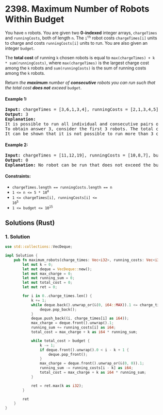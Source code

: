 # 2398. Maximum Number of Robots Within Budget
You have `n` robots. You are given two **0-indexed** integer arrays, `chargeTimes` and `runningCosts`, both of length `n`. The <code>i<sup>th</sup></code> robot costs `chargeTimes[i]` units to charge and costs `runningCosts[i]` units to run. You are also given an integer `budget`.

The **total cost** of running `k` chosen robots is equal to `max(chargeTimes) + k * sum(runningCosts)`, where `max(chargeTimes)` is the largest charge cost among the `k` robots and `sum(runningCosts)` is the sum of running costs among the `k` robots.

Return *the **maximum** number of **consecutive** robots you can run such that the total cost **does not** exceed* `budget`.

#### Example 1:
<pre>
<strong>Input:</strong> chargeTimes = [3,6,1,3,4], runningCosts = [2,1,3,4,5], budget = 25
<strong>Output:</strong> 3
<strong>Explanation:</strong>
It is possible to run all individual and consecutive pairs of robots within budget.
To obtain answer 3, consider the first 3 robots. The total cost will be max(3,6,1) + 3 * sum(2,1,3) = 6 + 3 * 6 = 24 which is less than 25.
It can be shown that it is not possible to run more than 3 consecutive robots within budget, so we return 3.
</pre>

#### Example 2:
<pre>
<strong>Input:</strong> chargeTimes = [11,12,19], runningCosts = [10,8,7], budget = 19
<strong>Output:</strong> 0
<strong>Explanation:</strong> No robot can be run that does not exceed the budget, so we return 0.
</pre>

#### Constraints:
* `chargeTimes.length == runningCosts.length == n`
* <code>1 <= n <= 5 * 10<sup>4</sup></code>
* <code>1 <= chargeTimes[i], runningCosts[i] <= 10<sup>5</sup></code>
* <code>1 <= budget <= 10<sup>15</sup></code>

## Solutions (Rust)

### 1. Solution
```Rust
use std::collections::VecDeque;

impl Solution {
    pub fn maximum_robots(charge_times: Vec<i32>, running_costs: Vec<i32>, budget: i64) -> i32 {
        let mut k = 0;
        let mut deque = VecDeque::new();
        let mut max_charge = 0;
        let mut running_sum = 0;
        let mut total_cost = 0;
        let mut ret = 0;

        for i in 0..charge_times.len() {
            k += 1;
            while deque.back().unwrap_or(&(0, i64::MAX)).1 <= charge_times[i] as i64 {
                deque.pop_back();
            }
            deque.push_back((i, charge_times[i] as i64));
            max_charge = deque.front().unwrap().1;
            running_sum += running_costs[i] as i64;
            total_cost = max_charge + k as i64 * running_sum;

            while total_cost > budget {
                k -= 1;
                if deque.front().unwrap().0 < i - k + 1 {
                    deque.pop_front();
                }
                max_charge = deque.front().unwrap_or(&(0, 0)).1;
                running_sum -= running_costs[i - k] as i64;
                total_cost = max_charge + k as i64 * running_sum;
            }

            ret = ret.max(k as i32);
        }

        ret
    }
}
```
